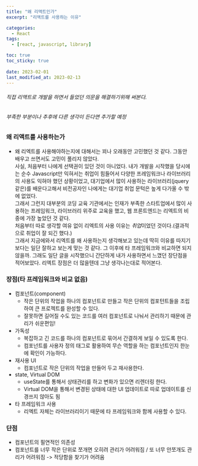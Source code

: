 ```yaml
---
title: "왜 리액트인가"
excerpt: "리액트를 사용하는 이유"

categories:
  - React
tags:
  - [react, javascript, library]

toc: true
toc_sticky: true
 
date: 2023-02-01
last_modified_at: 2023-02-13
---
```


###### 직접 리액트로 개발을 하면서 들었던 의문을 해결하기위해 써본다.
###### 부족한 부분이나 추후에 다른 생각이 든다면 추가할 예정

### 왜 리액트를 사용하는가
- 왜 리엑트를 사용해야하는지에 대해서는 꾀나 오래동안 고민했던 것 같다. 그동안 배우고 쓰면서도 고민이 풀리지 않았다.   
    사실, 처음부터 나에게 선택권이 있던 것이 아니었다. 내가 개발을 시작했을 당시에는 순수 Javascript만 익혀서는 취업이 힘들어서 다양한 프레임워크나 라이브러리의 사용도 익혀야 했던 상황이었고, 대기업에서 많이 사용하는 라이브러리(jquery 같은)를 배운다고해서 비전공자인 나에게는 대기업 취업 문턱은 높게 다가올 수 밖에 없었다.   
    그래서 그런지 대부분의 코딩 교육 기관에서는 인재가 부족한 스타트업에서 많이 사용하는 프레임워크, 라이브러리 위주로 교육을 했고, 웹 프론트엔드는 리엑트의 비중에 가장 높았던 것 같다.   
    처음부터 따로 생각할 여유 없이 리엑트의 사용 이유는 *취업*이었던 것이다.(결과적으로 취업이 잘 되긴 했다.)   
    그래서 지금에와서 리엑트를 왜 사용하는지 생각해보고 있는데 딱히 이유를 따지기보다는 일단 잘하고 보는게 맞는 것 같다. 그 이후에 타 프레임워크와 비교하면 되지 않을까. 그래도 일단 글을 시작했으니 간단하게 내가 사용하면서 느꼈던 장단점을 적어보았다. 리엑트 장점은 더 많을텐데 그냥 생각나는대로 적어본다.

### 장점(타 프레임워크와 비교 없음)
- 컴포넌트(component)
  - 작은 단위의 작업을 하나의 컴포넌트로 만들고 작은 단위의 컴포턴트들을 조립하여 큰 프로젝트를 완성할 수 있다.
  - 잘못하면 길어질 수도 있는 코드를 여러 컴포넌트로 나눠서 관리하기 때문에 관리가 쉬운편임!
- 가독성
  - 복잡하고 긴 코드를 하나의 컴포넌트로 묶어서 간결하게 보일 수 있도록 한다.
  - 컴포넌트를 사용자 정의 태그로 활용하여 무슨 역할을 하는 컴포넌트인지 한눈에 확인이 가능하다.
- 재사용 UI
  - 컴포넌트로 작은 단위의 작업을 만들어 두고 재사용한다.
- state, Virtual DOM
  - useState를 통해서 상태관리를 하고 변화가 있으면 리렌더링 한다.
  - Virtual DOM을 통해서 변경된 상태에 대한 UI 업데이트로 따로 업데이트를 신경쓰지 않아도 됨
- 타 프레임워크 사용
  - 리엑트 자체는 라이브러리이기 때문에 타 프레임워크와 함께 사용할 수 있다.

### 단점
- 컴포넌트의 필연적인 의존성
- 컴포넌트를 너무 작은 단위로 쪼개면 오히려 관리가 어려워짐 / 또 너무 안쪼개도 관리가 어려워짐 -> 적당함을 찾기가 어려움


